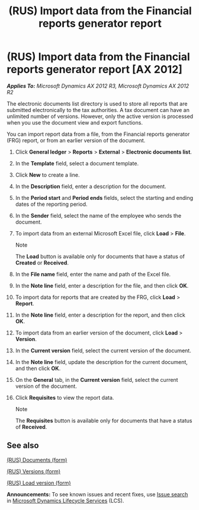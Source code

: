 ﻿---
title: (RUS) Import data from the Financial reports generator report
TOCTitle: (RUS) Import data from the Financial reports generator report
ms:assetid: 62641a57-ad64-4f6d-8762-03364c460c78
ms:mtpsurl: https://technet.microsoft.com/en-us/library/JJ677548(v=AX.60)
ms:contentKeyID: 49384852
ms.date: 04/18/2014
mtps_version: v=AX.60
f1_keywords:
- import
- import data
- FRG
---

# (RUS) Import data from the Financial reports generator report [AX 2012]


_**Applies To:** Microsoft Dynamics AX 2012 R3, Microsoft Dynamics AX 2012 R2_

The electronic documents list directory is used to store all reports that are submitted electronically to the tax authorities. A tax document can have an unlimited number of versions. However, only the active version is processed when you use the document view and export functions.

You can import report data from a file, from the Financial reports generator (FRG) report, or from an earlier version of the document.

1.  Click **General ledger** \> **Reports** \> **External** \> **Electronic documents list**.

2.  In the **Template** field, select a document template.

3.  Click **New** to create a line.

4.  In the **Description** field, enter a description for the document.

5.  In the **Period start** and **Period ends** fields, select the starting and ending dates of the reporting period.

6.  In the **Sender** field, select the name of the employee who sends the document.

7.  To import data from an external Microsoft Excel file, click **Load** \> **File**.
    

    > [!NOTE]
    > <P>The <STRONG>Load</STRONG> button is available only for documents that have a status of <STRONG>Created</STRONG> or <STRONG>Received</STRONG>.</P>



8.  In the **File name** field, enter the name and path of the Excel file.

9.  In the **Note line** field, enter a description for the file, and then click **OK**.

10. To import data for reports that are created by the FRG, click **Load** \> **Report**.

11. In the **Note line** field, enter a description for the report, and then click **OK**.

12. To import data from an earlier version of the document, click **Load** \> **Version**.

13. In the **Current version** field, select the current version of the document.

14. In the **Note line** field, update the description for the current document, and then click **OK**.

15. On the **General** tab, in the **Current version** field, select the current version of the document.

16. Click **Requisites** to view the report data.
    

    > [!NOTE]
    > <P>The <STRONG>Requisites</STRONG> button is available only for documents that have a status of <STRONG>Received</STRONG>.</P>



## See also

[(RUS) Documents (form)](https://technet.microsoft.com/en-us/library/jj852139\(v=ax.60\))

[(RUS) Versions (form)](https://technet.microsoft.com/en-us/library/jj710762\(v=ax.60\))

[(RUS) Load version (form)](https://technet.microsoft.com/en-us/library/jj710716\(v=ax.60\))

  
**Announcements:** To see known issues and recent fixes, use [Issue search](http://go.microsoft.com/fwlink/?linkid=389258) in [Microsoft Dynamics Lifecycle Services](http://go.microsoft.com/fwlink/?linkid=306505) (LCS).

